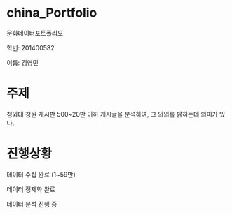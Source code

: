 # china_Portfolio
문화데이터포트폴리오

학번: 201400582

이름: 김영민

# 주제 
청와대 청원 게시판 500~20만 이하 게시글을 분석하여, 그 의의를 밝히는데 의미가 있다. 

# 진행상황

데이터 수집 완료 (1~59만) 

데이터 정제화 완료

데이터 분석 진행 중

